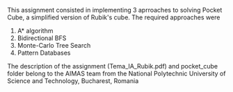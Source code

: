 This assignment consisted in implementing 3 aprroaches to solving Pocket Cube, a simplified version of Rubik's cube. The required approaches were
1. A* algorithm
2. Bidirectional BFS
3. Monte-Carlo Tree Search
4. Pattern Databases

The description of the assignment (Tema_IA_Rubik.pdf) and pocket_cube folder belong to the AIMAS team from the National Polytechnic University of Science and Technology, Bucharest, Romania